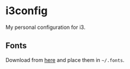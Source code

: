 # i3config
My personal configuration for i3.

## Fonts
Download from [here](https://github.com/supermarin/YosemiteSanFranciscoFont) and place them in `~/.fonts`.
